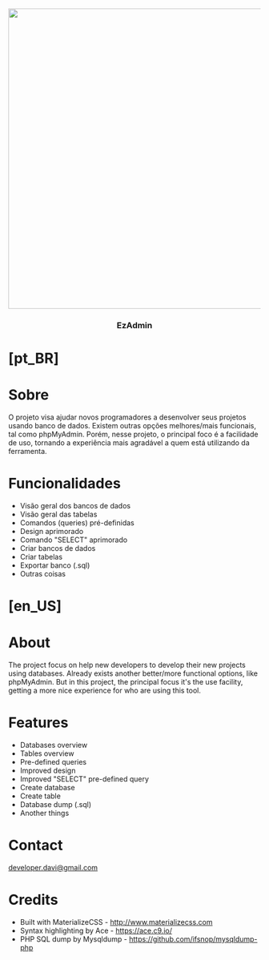 <h3 align="center">
  <img width="600" src="https://raw.githubusercontent.com/opendavi/ezadmin/master/docs/screenshot.png"/>
  <h3 align="center">EzAdmin</h2>
</h3>

# [pt_BR]
# Sobre
O projeto visa ajudar novos programadores a desenvolver seus projetos usando banco de dados. Existem outras opções melhores/mais funcionais, tal como phpMyAdmin. Porém, nesse projeto, o principal foco é a facilidade de uso, tornando a experiência mais agradável a quem está utilizando da ferramenta.
# Funcionalidades 
- Visão geral dos bancos de dados
- Visão geral das tabelas
- Comandos (queries) pré-definidas
- Design aprimorado
- Comando "SELECT" aprimorado
- Criar bancos de dados
- Criar tabelas
- Exportar banco (.sql)
- Outras coisas
# [en_US]
# About
The project focus on help new developers to develop their new projects using databases. Already exists another better/more functional options, like phpMyAdmin. But in this project, the principal focus it's the use facility, getting a more nice experience for who are using this tool.
# Features
- Databases overview
- Tables overview
- Pre-defined queries
- Improved design
- Improved "SELECT" pre-defined query
- Create database
- Create table
- Database dump (.sql)
- Another things
# Contact
developer.davi@gmail.com
# Credits
- Built with MaterializeCSS - http://www.materializecss.com
- Syntax highlighting by Ace - https://ace.c9.io/
- PHP SQL dump by Mysqldump - https://github.com/ifsnop/mysqldump-php
